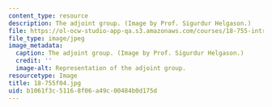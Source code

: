 ```yaml
---
content_type: resource
description: The adjoint group. (Image by Prof. Sigurdur Helgason.)
file: https://ol-ocw-studio-app-qa.s3.amazonaws.com/courses/18-755-introduction-to-lie-groups-fall-2004/b1061f3c51168f06a49c00484b0d175d_18-755f04.jpg
file_type: image/jpeg
image_metadata:
  caption: The adjoint group. (Image by Prof. Sigurdur Helgason.)
  credit: ''
  image-alt: Representation of the adjoint group.
resourcetype: Image
title: 18-755f04.jpg
uid: b1061f3c-5116-8f06-a49c-00484b0d175d
---
```

